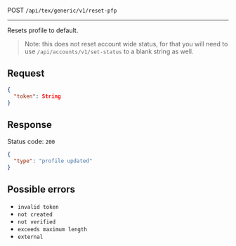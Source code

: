 POST `/api/tex/generic/v1/reset-pfp`

---

Resets profile to default.

> Note: this does not reset account wide status, for that you will need to use `/api/accounts/v1/set-status` to a blank string as well.

## Request

```json
{
  "token": String
}
```

## Response

Status code: `200`

```json
{
  "type": "profile updated"
}
```

## Possible errors

- `invalid token`
- `not created`
- `not verified`
- `exceeds maximum length`
- `external`
